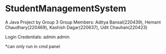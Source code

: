 # StudentManagementSystem
A Java Project by Group 3
Group Members: Aditya Bansal(220439), Hemant Chaudhary(220469), Kashish Dagar(220637), Udit Chauhan(220423)

Login Credentials:
admin
admin

*can only run in cmd panel
